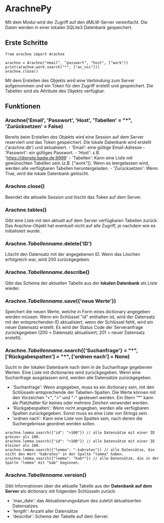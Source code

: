 # ArachnePy

Mit dem Modul wird der Zugriff auf den dMLW-Server vereinfacht. Die Daten werden in einer lokalen SQLite3 Datenbank gespeichert.


## Erste Schritte
```
from arachne import Arachne

arachne = Arachne("email", "passwort", "host", ["work"])
print(arachne.work.search("*", ["ac_vsc"]))
arachne.close()
```

Mit dem Erstellen des Objekts wird eine Verbindung zum Server aufgenommen und ein Token für den Zugriff erstellt und gespeichert. Die Tabellen sind als Attribute des Objekts verfügbar.

## Funktionen
### Arachne('Email', 'Passwort', 'Host', 'Tabellen' = "*", 'Zurücksetzen' = False)
Bereits beim Erstellen des Objekts wird eine Session auf dem Server reserviert und das Token gespeichert. Die lokale Datenbank wird erstellt ('arachne.db') und aktualisiert.
    - 'Email': eine gültige Email-Adresse
    - 'Passwort': ein gültiges Passwort.
    - 'Host': z.B. 'https://dienste.badw.de:9999'
    - 'Tabellen': Kann eine Liste mit gewünschten Tabellen sein (z.B. ["work"]). Wenn es leergelassen wird, werden alle verfügbaren Tabellen heruntergeladen.
    - 'Zurücksetzen': Wenn True, wird die lokale Datenbank gelöscht.


### Arachne.close()
Beendet die aktuelle Session und löscht das Token auf dem Server.

### Arachne.tables()
Gibt eine Liste mit den aktuell auf dem Server verfügbaren Tabellen zurück. Das Arachne-Objekt hat eventuell nicht auf alle Zugriff, je nachdem wie es initialisiert wurde.


### Arachne.*Tabellenname*.delete('ID')
Löscht den Datensatz mit der angegebenen ID. Wenn das Löschen erfolgreich war, wird 200 zurückgegeben.

### Arachne.*Tabellenname*.describe()
Gibt das Schema der aktuellen Tabelle aus der **lokalen Datenbank** als Liste wieder.

### Arachne.*Tabellenname*.save({'neue Werte'})
Speichert die neuen Werte, welche in Form eines dictionary angegeben werden müssen. Wenn ein Schlüssel "id" enthalten ist, wird der Datensatz mit der entsprechenden ID aktualisiert, wenn der Schlüssel fehlt, wird ein neuer Datensatz erstellt. Es wird der Status Code der Serveranfrage zurückgegeben (200 = Datensatz aktualisiert; 201 = neuer Datensatz erstellt).

### Arachne.*Tabellenname*.search({'Suchanfrage'} = "\*", ['Rückgabespalten'] = "\*", ['ordnen nach'] = None)
Sucht in der lokalen Datenbank nach dem in de Suchanfrage gegebenen Werten. Eine Liste mit dictionaries wird zurückgegeben. Wenn eine Suchanfrage ausgelassen wird, werden alle Datensätze zurückgegeben.
- 'Suchanfrage': Wenn angegeben, muss es ein dictionary sein, mit den Schlüsseln entsprechende der Tabellen-Spalten. Die Werte können mit den Vorzeichen "<", ">" und "-" gesteuert werden. Ein Stern "\*" kann als Platzhalter für keines oder mehrere Zeichen verwendet werden.
- 'Rückgabespalten': Wenn nicht angegben, werden alle verfügbaren Spalten zurückgegeben. Sonst muss es eine Liste von Strings sein.
- 'ordnen nach': Kann eine Liste von Spalten sein, nach denen die Suchergebnisse geordnet werden sollen.

```
arachne.lemma.search({"id": ">100"}) // alle Datensätze mit einer ID grösser als 100.
arachne.lemma.search({"id": "<100"}) // alle Datensätze mit einer ID kleiner als 100.
arachne.lemma.search({"lemma": "-kabrates"}) // alle Datensätze, die nicht den Wert "kabrates" in der Spalte "lemma" haben.
arachne.lemma.search({"lemma": "kab*"}) // alle Datensätze, die in der Spalte "lemma" mit "kab" beginnen.

```

### Arachne.*Tabellenname*.version()
Gibt Informationen über die aktuelle Tabelle aus der **Datenbank auf dem Server** als dictionary mit folgenden Schlüsseln zurück:
- 'max_date': das Aktualisierungsdatum des zuletzt aktualisierten Datensatzes.
- 'length': Anzahl aller Datensätze
- 'describe': Schema der Tabelle auf dem Server.
